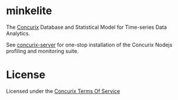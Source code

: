 minkelite
===

The [Concurix](http://concurix.com) Database and Statistical Model for Time-series Data Analytics.

See [concurix-server](https://github.com/Concurix/concurix-server) for one-stop installation of the Concurix Nodejs profiling and monitoring suite.


License
===========

Licensed under the [Concurix Terms Of Service](http://www.concurix.com/tos_main)